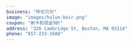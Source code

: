 ```yaml
---
business: "呼伦贝尔"
image: "images/hulun-beir.png"
coupon: "刷卡和现金9折"
address: "326 Cambridge St, Boston, MA 02114"
phone: "857-233-2688"
---
```


